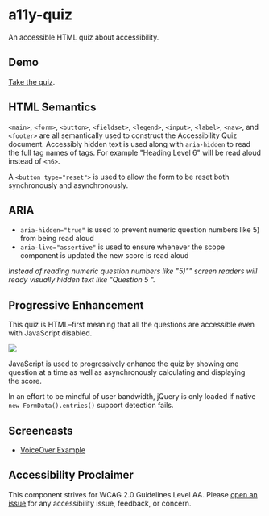 # a11y-quiz
An accessible HTML quiz about accessibility.

## Demo
[Take the quiz](https://jpdevries.github.io/a11y-quiz/).

## HTML Semantics
`<main>`, `<form>`, `<button>`, `<fieldset>`, `<legend>`, `<input>`, `<label>`, `<nav>`, and `<footer>` are all semantically used to construct the Accessibility Quiz document. Accessibly hidden text is used along with `aria-hidden` to read the full tag names of tags. For example "Heading Level 6" will be read aloud instead of&nbsp;`<h6>`.

A `<button type="reset">` is used to allow the form to be reset both synchronously and&nbsp;asynchronously.

## ARIA
 - `aria-hidden="true"` is used to prevent numeric question numbers like 5) from being read aloud
 - `aria-live="assertive"` is used to ensure whenever the scope component is updated the new score is read&nbsp;aloud

 _Instead of reading numeric question numbers like "5)"" screen readers will ready visually hidden text like&nbsp;"Question 5 "._

## Progressive Enhancement
This quiz is HTML&ndash;first meaning that all the questions are accessible even with JavaScript&nbsp;disabled.

![](http://j4p.us/3g3a2H3Q070m/Screen%20Shot%202016-07-04%20at%202.09.55%20PM.png)

JavaScript is used to progressively enhance the quiz by showing one question at a time as well as asynchronously calculating and displaying the&nbsp;score.

In an effort to be mindful of user bandwidth, jQuery is only loaded if native `new FormData().entries()` support detection&nbsp;fails.

## Screencasts
 - [VoiceOver Example](https://vimeo.com/173343351)

## Accessibility Proclaimer
This component strives for WCAG 2.0 Guidelines Level AA. Please [open an issue](https://github.com/jpdevries/a11y-quiz/issues/new) for any accessibility issue, feedback, or&nbsp;concern.
